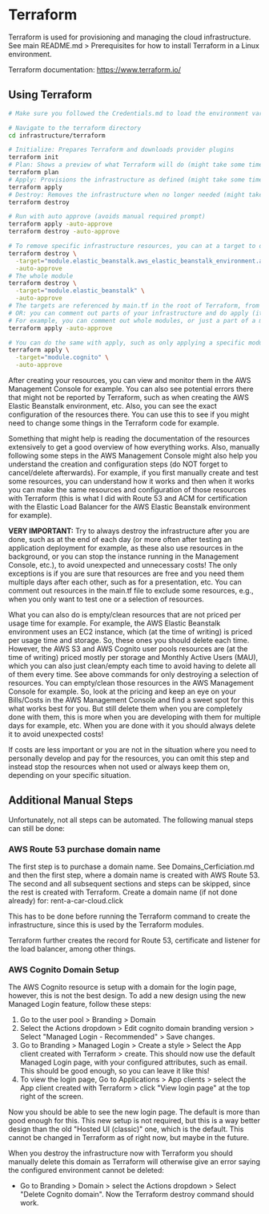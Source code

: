 # Terraform
Terraform is used for provisioning and managing the cloud infrastructure. See main README.md > Prerequisites for how to install Terraform in a Linux environment.

Terraform documentation: https://www.terraform.io/

## Using Terraform
```sh
# Make sure you followed the Credentials.md to load the environment variables in the terminal session!

# Navigate to the terraform directory
cd infrastructure/terraform

# Initialize: Prepares Terraform and downloads provider plugins
terraform init
# Plan: Shows a preview of what Terraform will do (might take some time)
terraform plan
# Apply: Provisions the infrastructure as defined (might take some time)
terraform apply
# Destroy: Removes the infrastructure when no longer needed (might take some time)
terraform destroy

# Run with auto approve (avoids manual required prompt)
terraform apply -auto-approve
terraform destroy -auto-approve

# To remove specific infrastructure resources, you can at a target to destroy, such as only the aws eb environment:
terraform destroy \
  -target="module.elastic_beanstalk.aws_elastic_beanstalk_environment.app_env" \
  -auto-approve
# The whole module
terraform destroy \
  -target="module.elastic_beanstalk" \
  -auto-approve
# The targets are referenced by main.tf in the root of Terraform, from there you can select the targets (you can add more targets)
# OR: you can comment out parts of your infrastructure and do apply (it will remove the commented parts)
# For example, you can comment out whole modules, or just a part of a module in its main.tf, such as aws_elastic_beanstalk_environment.app_env
terraform apply -auto-approve

# You can do the same with apply, such as only applying a specific module
terraform apply \
  -target="module.cognito" \
  -auto-approve
```

After creating your resources, you can view and monitor them in the AWS Management Console for example. You can also see potential errors there that might not be reported by Terraform, such as when creating the AWS Elastic Beanstalk environment, etc. Also, you can see the exact configuration of the resources there. You can use this to see if you might need to change some things in the Terraform code for example.

Something that might help is reading the documentation of the resources extensively to get a good overview of how everything works. Also, manually following some steps in the AWS Management Console might also help you understand the creation and configuration steps (do NOT forget to cancel/delete afterwards). For example, if you first manually create and test some resources, you can understand how it works and then when it works you can make the same resources and configuration of those resources with Terraform (this is what I did with Route 53 and ACM for certification with the Elastic Load Balancer for the AWS Elastic Beanstalk environment for example).

**VERY IMPORTANT:** Try to always destroy the infrastructure after you are done, such as at the end of each day (or more often after testing an application deployment for example, as these also use resources in the background, or you can stop the instance running in the Management Console, etc.), to avoid unexpected and unnecessary costs! The only exceptions is if you are sure that resources are free and you need them multiple days after each other, such as for a presentation, etc. You can comment out resources in the main.tf file to exclude some resources, e.g., when you only want to test one or a selection of resources.

What you can also do is empty/clean resources that are not priced per usage time for example. For example, the AWS Elastic Beanstalk environment uses an EC2 instance, which (at the time of writing) is priced per usage time and storage. So, these ones you should delete each time. However, the AWS S3 and AWS Cognito user pools resources are (at the time of writing) priced mostly per storage and Monthly Active Users (MAU), which you can also just clean/empty each time to avoid having to delete all of them every time. See above commands for only destroying a selection of resources. You can empty/clean those resources in the AWS Management Console for example. So, look at the pricing and keep an eye on your Bills/Costs in the AWS Management Console and find a sweet spot for this what works best for you. But still delete them when you are completely done with them, this is more when you are developing with them for multiple days for example, etc. When you are done with it you should always delete it to avoid unexpected costs!

If costs are less important or you are not in the situation where you need to personally develop and pay for the resources, you can omit this step and instead stop the resources when not used or always keep them on, depending on your specific situation.


## Additional Manual Steps
Unfortunately, not all steps can be automated. The following manual steps can still be done:

### AWS Route 53 purchase domain name
The first step is to purchase a domain name. See Domains_Cerficiation.md and then the first step, where a domain name is created with AWS Route 53. The second and all subsequent sections and steps can be skipped, since the rest is created with Terraform. Create a domain name (if not done already) for: rent-a-car-cloud.click

This has to be done before running the Terraform command to create the infrastructure, since this is used by the Terraform modules.

Terraform further creates the record for Route 53, certificate and listener for the load balancer, among other things.


### AWS Cognito Domain Setup
The AWS Cognito resource is setup with a domain for the login page, however, this is not the best design. To add a new design using the new Managed Login feature, follow these steps:

1. Go to the user pool > Branding > Domain
2. Select the Actions dropdown > Edit cognito domain branding version > Select "Managed Login - Recommended" > Save changes.
3. Go to Branding > Managed Login > Create a style > Select the App client created with Terraform > create.
This should now use the default Managed Login page, with your configured attributes, such as email. This should be good enough, so you can leave it like this!
4. To view the login page, Go to Applications > App clients > select the App client created with Terraform > click "View login page" at the top right of the screen.

Now you should be able to see the new login page. The default is more than good enough for this. This new setup is not required, but this is a way better design than the old "Hosted UI (classic)" one, which is the default. This cannot be changed in Terraform as of right now, but maybe in the future.

When you destroy the infrastructure now with Terraform you should manually delete this domain as Terraform will otherwise give an error saying the configured environment cannot be deleted:
- Go to Branding > Domain > select the Actions dropdown > Select "Delete Cognito domain".
Now the Terraform destroy command should work.
